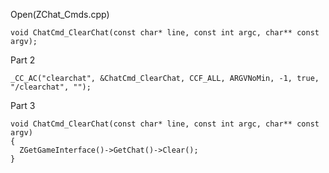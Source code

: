 Open(ZChat_Cmds.cpp)

    void ChatCmd_ClearChat(const char* line, const int argc, char** const argv);




Part 2

	_CC_AC("clearchat", &ChatCmd_ClearChat, CCF_ALL, ARGVNoMin, -1, true, "/clearchat", "");




Part 3

    void ChatCmd_ClearChat(const char* line, const int argc, char** const argv)
    {
      ZGetGameInterface()->GetChat()->Clear();
    }
